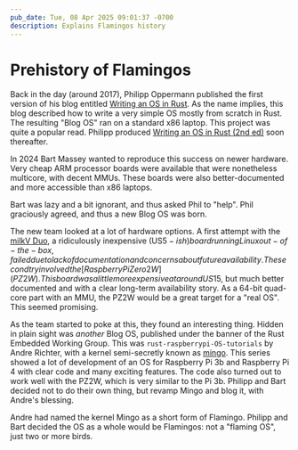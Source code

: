 ```yaml
---
pub_date: Tue, 08 Apr 2025 09:01:37 -0700
description: Explains Flamingos history
---
```


# Prehistory of Flamingos

Back in the day (around 2017), Philipp Oppermann published
the first version of his blog entitled [Writing an OS in
Rust]. As the name implies, this blog described how to write
a very simple OS mostly from scratch in Rust. The resulting
"Blog OS" ran on a standard x86 laptop. This project was
quite a popular read. Philipp produced [Writing an OS in
Rust (2nd ed)] soon thereafter.

In 2024 Bart Massey wanted to reproduce this success on
newer hardware. Very cheap ARM processor boards were
available that were nonetheless multicore, with decent MMUs.
These boards were also better-documented and more accessible
than x86 laptops.

Bart was lazy and a bit ignorant, and thus asked Phil to
"help". Phil graciously agreed, and thus a new Blog OS was
born.

The new team looked at a lot of hardware options. A first
attempt with the [milkV Duo], a ridiculously inexpensive
(US$5-ish) board running Linux out-of-the-box, failed due to
lack of documentation and concerns about future
availability. The second try involved the [Raspberry Pi Zero
2 W] (PZ2W). This board was a little more expensive at around
US$15, but much better documented and with a clear long-term
availability story. As a 64-bit quad-core part with an MMU,
the PZ2W would be a great target for a "real OS". This seemed
promising.

As the team started to poke at this, they found an
interesting thing. Hidden in plain sight was *another* Blog
OS, published under the banner of the Rust Embedded Working
Group. This was `rust-raspberrypi-OS-tutorials` by Andre
Richter, with a kernel semi-secretly known as [mingo]. This
series showed a lot of development of an OS for Raspberry Pi
3b and Raspberry Pi 4 with clear code and many exciting
features. The code also turned out to work well with the
PZ2W, which is very similar to the Pi 3b. Philipp and Bart
decided not to do their own thing, but revamp Mingo and blog
it, with Andre's blessing.

Andre had named the kernel Mingo as a short form of
Flamingo. Philipp and Bart decided the OS as a whole would
be Flamingos: not a "flaming OS", just two or more birds.

[Writing an OS in Rust]: https://os.phil-opp.com/edition-1/
[Writing an OS in Rust (2nd ed)]: https://os.phil-opp.com/
[milkV Duo]: https://milkv.io/duo
[Raspberry Pi Zero 2 W]: https://www.raspberrypi.com/products/raspberry-pi-zero-2-w/
[mingo]: https://github.com/rust-embedded/rust-raspberrypi-OS-tutorials/
